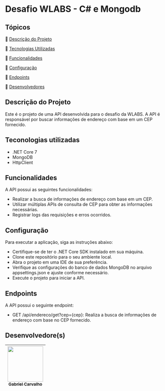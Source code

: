 # Desafio WLABS - C# e Mongodb

## Tópicos

:small_blue_diamond: [Descrição do Projeto](#descrição-do-projeto)

:small_blue_diamond: [Tecnologias Utilizadas](#tecnologias-utilizadas)

:small_blue_diamond: [Funcionalidades](#Funcionalidades)

:small_blue_diamond: [Configuração](#Configuração)

:small_blue_diamond: [Endpoints](#Endpoints)

:small_blue_diamond: [Desenvolvedores](#desenvolvedore(s))

## Descrição do Projeto

Este é o projeto de uma API desenvolvida para o desafio da WLABS. A API é responsável por buscar informações de endereço com base em um CEP fornecido.

## Teconologias utilizadas

- .NET Core 7
- MongoDB
- HttpClient

## Funcionalidades

A API possui as seguintes funcionalidades:

- Realizar a busca de informações de endereço com base em um CEP.
- Utilizar múltiplas APIs de consulta de CEP para obter as informações necessárias.
- Registrar logs das requisições e erros ocorridos.

## Configuração

Para executar a aplicação, siga as instruções abaixo:

- Certifique-se de ter o .NET Core SDK instalado em sua máquina.
- Clone este repositório para o seu ambiente local.
- Abra o projeto em uma IDE de sua preferência.
- Verifique as configurações do banco de dados MongoDB no arquivo appsettings.json e ajuste conforme necessário.
- Execute o projeto para iniciar a API.

## Endpoints

A API possui o seguinte endpoint:

- GET /api/endereco/get?cep={cep}: Realiza a busca de informações de endereço com base no CEP fornecido.

## Desenvolvedore(s)

| [<img src="https://avatars.githubusercontent.com/u/58979991?v=4" width=115><br><sub>Gabriel Carvalho</sub>](https://github.com/GabCarvaS) |
| :---------------------------------------------------------------------------------------------------------------------------------------: |
